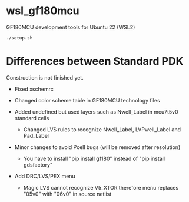 # wsl_gf180mcu

GF180MCU development tools for Ubuntu 22 (WSL2)

```
./setup.sh
```

# Differences between Standard PDK

Construction is not finished yet.

* Fixed xschemrc
* Changed color scheme table in GF180MCU technology files
* Added undefined but used layers such as Nwell_Label in mcu7t5v0 standard cells
  * Changed LVS rules to recognize Nwell_Label, LVPwell_Label and Pad_Label

* Minor changes to avoid Pcell bugs (will be removed after resolution)
  * You have to install "pip install gf180" instead of "pip install gdsfactory"
* Add DRC/LVS/PEX menu
  * Magic LVS cannot recognize V5_XTOR therefore menu replaces "05v0" with "06v0" in source netlist
